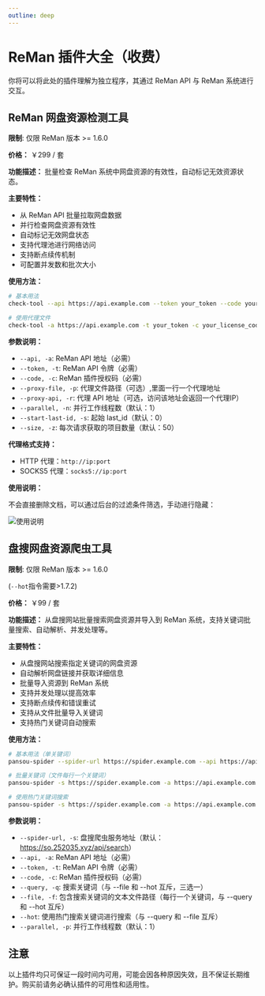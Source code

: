 ```yaml
---
outline: deep
---
```


# ReMan 插件大全（收费）

你将可以将此处的插件理解为独立程序，其通过 ReMan API 与 ReMan 系统进行交互。

## ReMan 网盘资源检测工具

**限制**: 仅限 ReMan 版本 >= 1.6.0

**价格：** ￥299 / 套

**功能描述：** 批量检查 ReMan 系统中网盘资源的有效性，自动标记无效资源状态。

**主要特性：**

- 从 ReMan API 批量拉取网盘数据
- 并行检查网盘资源有效性
- 自动标记无效网盘状态
- 支持代理池进行网络访问
- 支持断点续传机制
- 可配置并发数和批次大小

**使用方法：**

```bash
# 基本用法
check-tool --api https://api.example.com --token your_token --code your_license_code --parallel 5 --size 50

# 使用代理文件
check-tool -a https://api.example.com -t your_token -c your_license_code -p proxy.txt -n 10 -s 50
```

**参数说明：**

- `--api, -a`: ReMan API 地址（必需）
- `--token, -t`: ReMan API 令牌（必需）
- `--code, -c`: ReMan 插件授权码（必需）
- `--proxy-file, -p`: 代理文件路径（可选）,里面一行一个代理地址
- `--proxy-api, -r`: 代理 API 地址（可选，访问该地址会返回一个代理IP）
- `--parallel, -n`: 并行工作线程数（默认：1）
- `--start-last-id, -s`: 起始 last_id（默认：0）
- `--size, -z`: 每次请求获取的项目数量（默认：50）

**代理格式支持：**

- HTTP 代理：`http://ip:port`
- SOCKS5 代理：`socks5://ip:port`

**使用说明：**

不会直接删除文档，可以通过后台的过滤条件筛选，手动进行隐藏：

![使用说明](/images/plugins/image.png)

## 盘搜网盘资源爬虫工具

**限制**: 仅限 ReMan 版本 >= 1.6.0

(`--hot`指令需要>1.7.2)

**价格：** ￥99 / 套

**功能描述：** 从盘搜网站批量搜索网盘资源并导入到 ReMan 系统，支持关键词批量搜索、自动解析、并发处理等。

**主要特性：**

- 从盘搜网站搜索指定关键词的网盘资源
- 自动解析网盘链接并获取详细信息
- 批量导入资源到 ReMan 系统
- 支持并发处理以提高效率
- 支持断点续传和错误重试
- 支持从文件批量导入关键词
- 支持热门关键词自动搜索

**使用方法：**

```bash
# 基本用法（单关键词）
pansou-spider --spider-url https://spider.example.com --api https://api.example.com --token your_token --code license_code --query "电影" --parallel 5

# 批量关键词（文件每行一个关键词）
pansou-spider -s https://spider.example.com -a https://api.example.com -t your_token -c license_code -f keywords.txt -p 10

# 使用热门关键词搜索
pansou-spider -s https://spider.example.com -a https://api.example.com -t your_token -c license_code --hot -p 10
```

**参数说明：**

- `--spider-url, -s`: 盘搜爬虫服务地址（默认：<https://so.252035.xyz/api/search>）
- `--api, -a`: ReMan API 地址（必需）
- `--token, -t`: ReMan API 令牌（必需）
- `--code, -c`: ReMan 插件授权码（必需）
- `--query, -q`: 搜索关键词（与 --file 和 --hot 互斥，三选一）
- `--file, -f`: 包含搜索关键词的文本文件路径（每行一个关键词，与 --query 和 --hot 互斥）
- `--hot`: 使用热门搜索关键词进行搜索（与 --query 和 --file 互斥）
- `--parallel, -p`: 并行工作线程数（默认：1）

## 注意

以上插件均只可保证一段时间内可用，可能会因各种原因失效，且不保证长期维护。购买前请务必确认插件的可用性和适用性。
